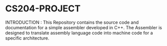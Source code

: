 # CS204-PROJECT
INTRODUCTION :
This Repository contains the source code and documentation for a simple assembler developed in C++. The Assembler is designed to translate assembly language code into machine code for a specific architecture.

